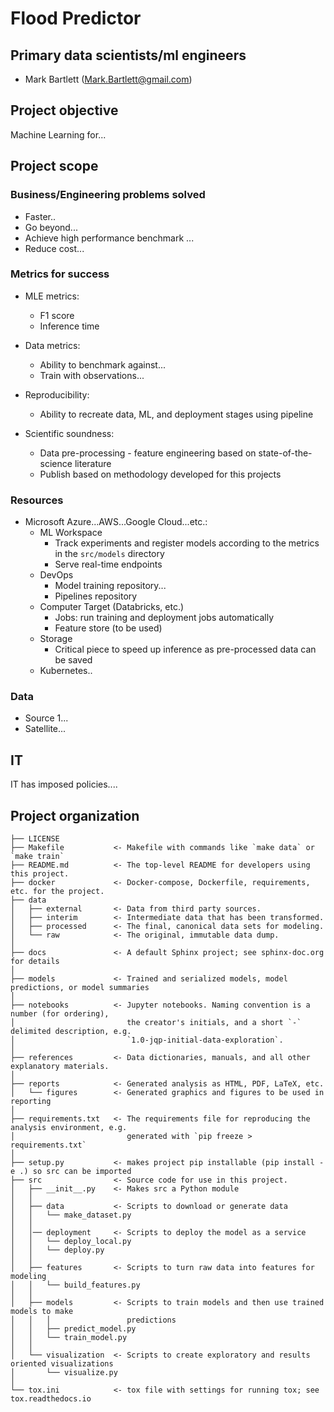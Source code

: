 # Flood Predictor

## Primary data scientists/ml engineers 
- Mark Bartlett (Mark.Bartlett@gmail.com) 

## Project objective
Machine Learning for...

## Project scope

### Business/Engineering problems solved

- Faster..
- Go beyond...
- Achieve high performance benchmark ...
- Reduce cost...

### Metrics for success

- MLE metrics:
    - F1 score
    - Inference time

- Data metrics:
    - Ability to benchmark against...
    - Train with observations...

- Reproducibility:
    - Ability to recreate data, ML, and deployment stages using pipeline

- Scientific soundness:
    - Data pre-processing - feature engineering based on state-of-the-science literature
    - Publish based on methodology developed for this projects

### Resources

- Microsoft Azure...AWS...Google Cloud...etc.:
    - ML Workspace
        - Track experiments and register models according to the metrics in the `src/models` directory
        - Serve real-time endpoints
    - DevOps
        - Model training repository...
        - Pipelines repository
    - Computer Target (Databricks, etc.)
        - Jobs: run training and deployment jobs automatically
        - Feature store (to be used)
    - Storage
        - Critical piece to speed up inference as pre-processed data can be saved
    - Kubernetes..

### Data

- Source 1...
- Satellite...


## IT

IT has imposed policies....

## Project organization

    ├── LICENSE
    ├── Makefile           <- Makefile with commands like `make data` or `make train`
    ├── README.md          <- The top-level README for developers using this project.
    ├── docker             <- Docker-compose, Dockerfile, requirements, etc. for the project.
    ├── data
    │   ├── external       <- Data from third party sources.
    │   ├── interim        <- Intermediate data that has been transformed.
    │   ├── processed      <- The final, canonical data sets for modeling.
    │   └── raw            <- The original, immutable data dump.
    │
    ├── docs               <- A default Sphinx project; see sphinx-doc.org for details
    │
    ├── models             <- Trained and serialized models, model predictions, or model summaries
    │
    ├── notebooks          <- Jupyter notebooks. Naming convention is a number (for ordering),
    │                         the creator's initials, and a short `-` delimited description, e.g.
    │                         `1.0-jqp-initial-data-exploration`.
    │
    ├── references         <- Data dictionaries, manuals, and all other explanatory materials.
    │
    ├── reports            <- Generated analysis as HTML, PDF, LaTeX, etc.
    │   └── figures        <- Generated graphics and figures to be used in reporting
    │
    ├── requirements.txt   <- The requirements file for reproducing the analysis environment, e.g.
    │                         generated with `pip freeze > requirements.txt`
    │
    ├── setup.py           <- makes project pip installable (pip install -e .) so src can be imported
    ├── src                <- Source code for use in this project.
    │   ├── __init__.py    <- Makes src a Python module
    │   │
    │   ├── data           <- Scripts to download or generate data
    │   │   └── make_dataset.py
    │   │  
    │   │── deployment     <- Scripts to deploy the model as a service
    │   │   └── deploy_local.py
    │   │   └── deploy.py    
    │   │
    │   ├── features       <- Scripts to turn raw data into features for modeling
    │   │   └── build_features.py
    │   │
    │   ├── models         <- Scripts to train models and then use trained models to make
    │   │   │                 predictions
    │   │   ├── predict_model.py
    │   │   └── train_model.py
    │   │
    │   └── visualization  <- Scripts to create exploratory and results oriented visualizations
    │       └── visualize.py
    │
    └── tox.ini            <- tox file with settings for running tox; see tox.readthedocs.io

